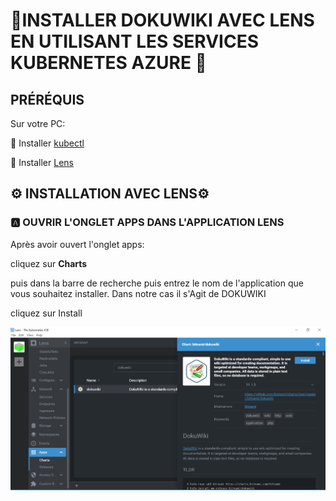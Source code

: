 # 🍇INSTALLER DOKUWIKI AVEC LENS EN UTILISANT LES SERVICES KUBERNETES AZURE 🍇

## PRÉRÉQUIS

Sur votre PC:

:round_pushpin: Installer [kubectl](https://github.com/CollegeBoreal/Tutoriels/blob/main/2.MicroServices/3.Orchestration/1.Kubernetes/README.md#a-kubectl-client)

:round_pushpin: Installer [Lens](https://github.com/CollegeBoreal/Tutoriels/blob/main/2.MicroServices/3.Orchestration/1.Kubernetes/README.md#star-ide)


## ⚙️ INSTALLATION AVEC LENS⚙️

### 🅰️ OUVRIR L'ONGLET APPS DANS L'APPLICATION LENS

Après avoir ouvert l'onglet apps:

cliquez sur **Charts** 

puis dans la barre de recherche puis entrez le nom de l'application que vous souhaitez installer. Dans notre cas il s'Agit de DOKUWIKI

cliquez sur Install

![image](dokuwiki_install.PNG)

